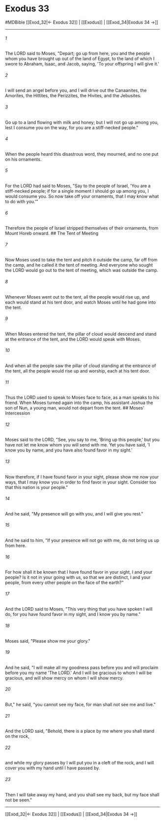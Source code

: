 # Exodus 33
#MDBible
[[Exod_32|← Exodus 32]] | [[Exodus]] | [[Exod_34|Exodus 34 →]]

***

###### 1 

The LORD said to Moses, "Depart; go up from here, you and the people whom you have brought up out of the land of Egypt, to the land of which I swore to Abraham, Isaac, and Jacob, saying, 'To your offspring I will give it.' 

###### 2 

I will send an angel before you, and I will drive out the Canaanites, the Amorites, the Hittites, the Perizzites, the Hivites, and the Jebusites. 

###### 3 

Go up to a land flowing with milk and honey; but I will not go up among you, lest I consume you on the way, for you are a stiff-necked people." 

###### 4 

When the people heard this disastrous word, they mourned, and no one put on his ornaments. 

###### 5 

For the LORD had said to Moses, "Say to the people of Israel, 'You are a stiff-necked people; if for a single moment I should go up among you, I would consume you. So now take off your ornaments, that I may know what to do with you.'" 

###### 6 

Therefore the people of Israel stripped themselves of their ornaments, from Mount Horeb onward. ## The Tent of Meeting 

###### 7 

Now Moses used to take the tent and pitch it outside the camp, far off from the camp, and he called it the tent of meeting. And everyone who sought the LORD would go out to the tent of meeting, which was outside the camp. 

###### 8 

Whenever Moses went out to the tent, all the people would rise up, and each would stand at his tent door, and watch Moses until he had gone into the tent. 

###### 9 

When Moses entered the tent, the pillar of cloud would descend and stand at the entrance of the tent, and the LORD would speak with Moses. 

###### 10 

And when all the people saw the pillar of cloud standing at the entrance of the tent, all the people would rise up and worship, each at his tent door. 

###### 11 

Thus the LORD used to speak to Moses face to face, as a man speaks to his friend. When Moses turned again into the camp, his assistant Joshua the son of Nun, a young man, would not depart from the tent. ## Moses' Intercession 

###### 12 

Moses said to the LORD, "See, you say to me, 'Bring up this people,' but you have not let me know whom you will send with me. Yet you have said, 'I know you by name, and you have also found favor in my sight.' 

###### 13 

Now therefore, if I have found favor in your sight, please show me now your ways, that I may know you in order to find favor in your sight. Consider too that this nation is your people." 

###### 14 

And he said, "My presence will go with you, and I will give you rest." 

###### 15 

And he said to him, "If your presence will not go with me, do not bring us up from here. 

###### 16 

For how shall it be known that I have found favor in your sight, I and your people? Is it not in your going with us, so that we are distinct, I and your people, from every other people on the face of the earth?" 

###### 17 

And the LORD said to Moses, "This very thing that you have spoken I will do, for you have found favor in my sight, and I know you by name." 

###### 18 

Moses said, "Please show me your glory." 

###### 19 

And he said, "I will make all my goodness pass before you and will proclaim before you my name 'The LORD.' And I will be gracious to whom I will be gracious, and will show mercy on whom I will show mercy. 

###### 20 

But," he said, "you cannot see my face, for man shall not see me and live." 

###### 21 

And the LORD said, "Behold, there is a place by me where you shall stand on the rock, 

###### 22 

and while my glory passes by I will put you in a cleft of the rock, and I will cover you with my hand until I have passed by. 

###### 23 

Then I will take away my hand, and you shall see my back, but my face shall not be seen." 

***

[[Exod_32|← Exodus 32]] | [[Exodus]] | [[Exod_34|Exodus 34 →]]
